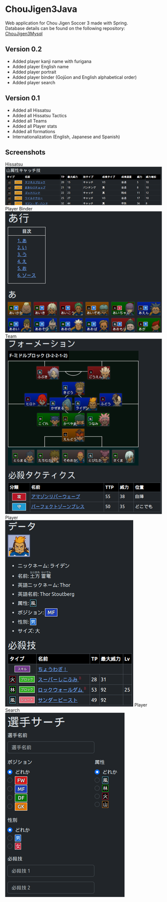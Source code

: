# ChouJigen3Java
Web application for Chou Jigen Soccer 3 made with Spring. <br>
Database details can be found on the following repository: [ChouJigen3Mysql](https://github.com/morenopilaralejandro/choujigen3mysql)
## Version 0.2
- Added player kanji name with furigana
- Added player English name
- Added player portrait
- Added player binder (Gojūon and English alphabetical order)
- Added player search
## Version 0.1
- Added all Hissatsu
- Added all Hissatsu Tactics
- Added all Teams
- Added all Player stats
- Added all formations
- Internationalization (English, Japanese and Spanish)
## Screenshots
Hissatsu<br>
![alt text](https://github.com/morenopilaralejandro/choujigen3java/blob/main/src/main/resources/static/img/github-img/hissatsu.png?raw=true)
Player Binder<br>
![alt text](https://github.com/morenopilaralejandro/choujigen3java/blob/main/src/main/resources/static/img/github-img/player-binder.png?raw=true)
Team<br>
![alt text](https://github.com/morenopilaralejandro/choujigen3java/blob/main/src/main/resources/static/img/github-img/team.png?raw=true)
Player<br>
![alt text](https://github.com/morenopilaralejandro/choujigen3java/blob/main/src/main/resources/static/img/github-img/player.png?raw=true)
Player Search<br>
![alt text](https://github.com/morenopilaralejandro/choujigen3java/blob/main/src/main/resources/static/img/github-img/player-search.png?raw=true)
